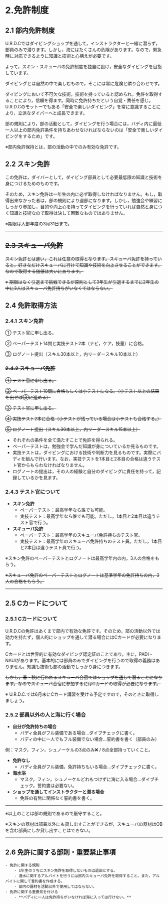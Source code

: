 # 2.免許制度

## 2.1 部内免許制度

U.R.D.Cではダイビングショップを通して，インストラクターと一緒に潜らず，部員のみで潜ります。しかし，海にはたくさんの危険があります。なので，緊急時に対応できるように知識と技術と心構えが必要です。

よって，スキン・スキューバの免許制度を独自に設け，安全なダイビングを目指しています。

ダイビングとは自然の中で楽しむもので，そこには常に危険と隣り合わせです。

ダイビングにおいて不可欠な技術，技術を持っていると認められ，免許を取得することにより，信頼を得ます。同時に免許持ちだという自覚・責任を感じ，U.R.D.Cのモットーでもある「安全で楽しいダイビング」を常に意識することにより，立派なダイバーへと成長できます。

部の規則により，部の活動として，ダイビングを行う場合には，バディ内に最低一人以上の部内免許条件を持ちあわせなければならないのは「安全で楽しいダイビングをするため」です。

※部内免許保持とは，部の活動の中でのみ有効な免許です。

## 2.2 スキン免許

この免許は，ダイバーとして，ダイビング部員として必要最低限の知識と技術を身につけるためのものです。

そのため，スキン免許は一年生の内に必ず取得しなければなりません。もし，取得出来なかった者は，部の規則により退部になります。しかし，勉強会や練習にしっかり参加し，目的や向上心を持ってダイビングを行っていれば自然と身につく知識と技術なので取得は決して困難なものではありません。

※期限は入部年度の3月31日まで。

---

## ~~2.3 スキューバ免許~~

~~スキン免許とは違い，これは任意の取得となります。スキューバ免許を持っていると，好きなだけスキューバに行けて知識や技術を向上させることができます。なので取得する価値は大いにあります。~~

~~※ 期限はなく引退まで挑戦できるが原則として3年生が引退するまでに2年生の中に3人はスキューバ免許持ちがいなくてはならない。~~

## 2.4 免許取得方法

### 2.4.1 スキン免許

① テスト官に申し出る。

② ペーパーテスト14問と実技テスト2本（ナビ，ケア，技量）に合格。

③ ログノート提出（スキル30本以上，内リーダースキル10本以上）

### ~~2.4.2 スキューバ免許~~

~~① テスト官に申し出る。~~

~~② ペーパーテスト10問に合格もしくは小テストになる。（小テスト以上の結果を出せば③に進める）~~

~~③ テスト官に申し出る。~~

~~④ 実技テスト2本に合格（小テストが残っている場合は小テストも合格する。）~~

~~⑤ ログノート提出（スキル30本以上，内リーダースキル15本以上）~~

- それぞれの条件を全て満たすことで免許を得られる。
- ペーパーテストは，勉強会で学んだ知識が身についているか見るものです。
- 実技テストは，ダイビングにおける技術や判断力を見るものです。実際にバディを組んで行います。なお，実技テストを1本目と2本目の合格は違うテスト官からもらわなければなりません。
- ログノートの提出は，その人の経験と自分のダイビングに責任を持って，記録しているかを見ます。

### 2.4.3 テスト官について

- **スキン免許**
    - ペーパーテスト：最高学年なら誰でも可能。
    - 実技テスト：最高学年なら誰でも可能。ただし，1本目と2本目は違うテスト官で行う。
- **スキューバ免許**
    - ペーパーテスト：最高学年のスキューバ免許持ちのテスト官。
    - 実技テスト：最高学年のスキューバ免許持ちのテスト員。ただし，1本目と2本目は違うテスト員で行う。

※スキン免許のペーパーテストとログノートは最高学年内の内，3人の合格をもらう。

~~※スキューバ免許のペーパーテストとログノートは基準学年の免許持ちの内，3人の合格をもらう。~~

---

## 2.5 Cカードについて

### 2.5.1 Cカードについて

U.R.D.Cの免許はあくまで部内で有効な免許です。そのため，部の活動以外では効力を持たず，個人的にショップを通して潜る場合にはCカードが必要になります。

Cカードとは世界的に有効なダイビング認定証のことであり，主に，PADI・NAUIがあります。基本的には部員のみでダイビングを行うので取得の義務はありません。知識も技術も部の活動でしっかり身につきます。

~~しかし，春・秋に行われるスキューバ合宿ではショップを通して潜ることになります。なのでスキューバ合宿に参加するにはCカードの取得が必要になります。~~

※ U.R.D.C.では6月末にCカード講習を受ける予定ですので，そのときに取得しましょう。

### 2.5.2 部員以外の人と海に行く場合

- **自分が免許持ちの場合**
    - バディ全員がフル装備である場合…ダイブチェックに書く。
    - バディの中に一人でもフル装備でない場合…誓約書を書く（部員のみ）

例：マスク，フィン，シュノーケルの3点のみ❌ / 8点全部持っていくこと。

- **免許なし**
    - バディ全員がフル装備，免許持ちもいる場合…ダイブチェックに書く。
- **海水浴**
    - マスク，フィン，シュノーケルどれもつけずに海に入る場合…ダイブチェック。誓約書は必要ない。
- **ショップを通してインストラクターと潜る場合**
    - 免許の有無に関係なく誓約書を書く。

---

※以上のことは部の規則であるので厳守すること。

※スキンの器材は部員以外にも貸し出すことができるが，スキューバの器材はOBを含む部員にしか貸し出すことはできない。

---

## 2.6 免許に関する部則・重要禁止事項

```{warning}
- 免許に関する規則
    - 1年生のうちにスキン免許を取得しないものは退部とする。
    - 潜水に関するアルバイトを行うには部内スキューバ免許を取得すること。また，アルバイトに関して誓約書を作成する。
    - 部内の器材を活動以外で使用してはならない。
- 免許に関する重要気を付ける
    - **バディに一人は免許持ちがいなければ海に入っては行けない。**
```
